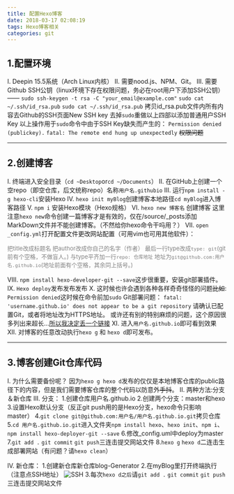 ```yaml
---
title: 配置Hexo博客
date: 2018-03-17 02:08:19
tags: Hexo博客相关
categories: git
---
```

## 1.配置环境
I. Deepin 15.5系统（Arch Linux内核）
II. 需要nood.js、NPM、Git。
III. 需要Github SSH公钥（linux环境下存在权限问题，务必在root用户下添加SSH公钥）——
`sudo ssh-keygen -t rsa -C "your_email@example.com"`
`sudo cat ~/.ssh/id_rsa.pub`
`sudo cat ~/.ssh/id_rsa.pub`
拷贝id_rsa.pub文件内所有内容去Github的SSH页面New SSH key
去掉`sudo`重做以上四部以添加普通用户SSH Key
以上操作用于`sudo`命令中由于SSH Key缺失而产生的：
`Permission denied (publickey).`
`fatal: The remote end hung up unexpectedly`
~~权限问题~~

---

## 2.创建博客
I. 终端进入安全目录（`cd ~Desktop`or`cd ~/Documents`）
II. 在GitHub上创建一个空repo（即空仓库，后文统称repo）名称`用户名.githubio`
III. 运行`npm install -g hexo-cli`安装Hexo
IV. `hexo init myBlog`创建博客本地路径`cd myBlog`进入博客路径
V. `npm i` 安装Hexo模块（Hexo规格）
VI. `hexo new 博客名` 创建博客
这里注意`hexo new`命令创建一篇博客才是有效的，仅在/source/_posts添加MarkDown文件并不能创建博客。（不然给你hexo命令干吗用？）
VII. `open _config.yml`打开配置文件更改网站配置（可用vim也可用其他软件）：

<font size=2 color=gray>把title改成标题名
把author改成你自己的名字（作者）
最后一行type改成`type: git`(git前有个空格，不做盲人。)
与type平齐加一行`repo: 仓库地址` 地址为`git@github.com:用户名.github.io`(地址前面有个空格，其余同上括号。)</font>

VIII. `npm install hexo-developer-git --save`这步很重要，安装git部署插件。
IX. `Hexo deploy`发布发布发布
X. 这时候也许会遇到各种各样奇奇怪怪的问题~~比如~~:
`Permission denied`这时候在命令前加`sudo`
Git部署问题：
`fatal: 'username.github.io' does not appear to be a git repository`
请确认已配置Git，或者将地址改为HTTPS地址。
或许还有别的特别麻烦的问题，这个原因很多列出来超长...[所以我决定丢一个链接](https://hexo.io/zh-cn/docs/troubleshooting.html)
XI. 进入`用户名.github.io`即可看到效果
XII. 对博客的任意改动执行`hexo g` 和 `hexo d`即可发布。

---
## 3.博客创建Git仓库代码
I. 为什么需要备份呢？
因为`hexo g hexo d`发布的仅仅是本地博客仓库的public路径下的内容，但是我们需要博客仓库的整个代码以防意外~~手抖~~。
II. 两种方法:分支＆新仓库
III. 分支：
    1.创建仓库用户名.github.io
    2.创建两个分支：master和hexo
    3.设置Hexo默认分支（反正git push用的是Hexo分支，hexo命令只影响master）
    4.`git clone git@github.com:用户名/用户名.github.io.git`拷贝仓库
    5.`cd 用户名.github.io.git`进入文件夹`npm install hexo`、`hexo init`、`npm i`、`npm install hexo-deployer-git --save`
    6.修改_config.uml中deploy为master
    7.`git add .` `git commit` `git push`三连击提交网站文件
    8.`hexo g` `hexo d`二连击生成部署网站（有问题？请`hexo clean`）

IV. 新仓库：
    1.创建新仓库新仓库blog-Generator
    2.在myBlog里打开终端执行（注意点SSH地址）
![SSH](https://ws1.sinaimg.cn/large/006bYXGVgy1fpmuzxpa06j31j10zowq3.jpg)
    3.每次`hexo d之后`请`git add .` `git commit` `git push`三连击提交网站文件